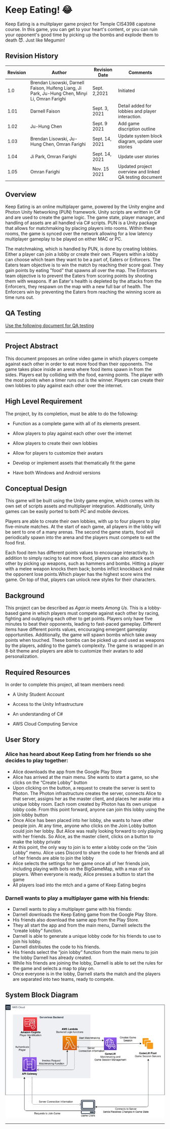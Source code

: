 ﻿
# Keep Eating! :joy:
Keep Eating is a mulitplayer game project for Temple CIS4398 capstone course. In this game, you can get to your heart's content, or you can ruin your opponent's good time by 
picking up the bombs and explode them to death :smiling_imp:. Just like Megumin!

## Revision History
| Revision | Author | Revision Date| Comments
|----------|------|----------|---------|
| 1.0 | Brendan Lisowski, Darnell Faison, Huifeng Liang, Ji Park, Ju-Hung Chen, Minyi Li, Omran Farighi | Sept. 2,2021 | Initiated |
|1.01|Darnell Faison|Sept. 3, 2021| Detail added for lobbies and player interaction. |
|1.02|Ju-Hung Chen|Sept. 9 2021| Add game discription outline |
|1.03|Brendan Lisowski, Ju-Hung Chen, Omran Farighi| Sept. 14, 2021| Update system block diagram, update user stories|
|1.04|Ji Park, Omran Farighi| Sept. 14, 2021| Update user stories|
|1.05| Omran Farighi | Nov. 15 2021 | Updated project overview and linked QA testing document | 

## Overview
Keep Eating is an online multiplayer game, powered by the Unity engine and Photon Unity Networking (PUN) framework. Unity scripts are written in C# and are used to create the game logic. The game state, player manager, and handling of assets are all handled via C# scripts. PUN is a Unity package that allows for matchmaking by placing players into rooms. Within these rooms, the game is synced over the network allowing for a low latency multiplayer gameplay to be played on either MAC or PC. 

The matchmaking, which is handled by PUN, is done by creating lobbies. Either a player can join a lobby or create their own. Players within a lobby can choose which team they want to be a part of, Eaters or Enforcers.   The Eaters team objective is to win the match by reaching their score goal. They gain points by eating "food" that spawns all over the map. The Enforcers team objective is to prevent the Eaters from scoring points by shooting them with weapons. If an Eater's health is depleted by the attacks from the Enforcers, they respawn on the map with a new full bar of health. The Enforcers win by preventing the Eaters from reaching the winning score as time runs out. 


## QA Testing
[Use the following document for QA testing](https://github.com/Capstone-Projects-2021-Fall/Keep-Eating/blob/Updated-ReadMe-for-pre-release/Keep%20Eating%20Acceptance%20QA%20Testing%20doc.xlsx)

-------------------------------------------------------------------------------------------------------------------------------------------------------------------------------

## Project Abstract
This document proposes an online video game in which players compete against each other in order to eat more food than their opponents. The game takes place inside an arena where food items spawn in from the sides. Players eat by colliding with the food, earning points. The player with the most points when a timer runs out is the winner. Players can create their own lobbies to play against each other over the internet.

## High Level Requirement
The project, by its completion, must be able to do the following:

-   Function as a complete game with all of its elements present.
    
-   Allow players to play against each other over the internet
    
-   Allow players to create their own lobbies
    
-   Allow for players to customize their avatars
    
-   Develop or implement assets that thematically fit the game
    
-   Have both Windows and Android versions

## Conceptual Design
This game will be built using the Unity game engine, which comes with its own set of scripts assets and multiplayer integration. Additionally, Unity games can be easily ported to both PC and mobile devices.

Players are able to create their own lobbies, with up to four players to play five-minute matches. At the start of each game, all players in the lobby will be sent to one of a many arenas. The second the game starts, food will periodically spawn into the arena and the players must compete to eat the food first.

Each food item has different points values to encourage interactivity. In addition to simply racing to eat more food, players can also attack each other by picking up weapons, such as hammers and bombs. Hitting a player with a melee weapon knocks them back; bombs inflict knockback and make the opponent lose points.Which player has the highest score wins the game. On top of that, players can unlock new styles for their characters.

## Background
This project can be described as *Agar.io* meets *Among Us*. This is a lobby-based game in which players must compete against each other by racing, fighting and outplaying each other to get points. Players only have five minutes to beat their opponents, leading to fast-paced gameplay. Different items have different points values, encouraging emergent gameplay opportunities. Additionally, the game will spawn bombs which take away points when touched. These bombs can be picked up and used as weapons by the players, adding to the game’s complexity. The game is wrapped in an 8-bit theme and players are able to customize their avatars to add personalization.

## Required Resources
In order to complete this project, all team members need:

-   A Unity Student Account
    
-   Access to the Unity Infrastructure
    
-   An understanding of C#
    
-   AWS Cloud Computing Service

## User Story 
### Alice has heard about Keep Eating from her friends so she decides to play together: 
- Alice downloads the app from the Google Play Store
- Alice has arrived at the main menu. She wants to start a game, so she clicks on the “Create Lobby” button
- Upon clicking on the button, a request to create the server is sent to Photon. The Photon infrastructure creates the server, connects Alice to that server, assigns her as the   master client, and places her avatar into a unique lobby room. Each room created by Photon has its own unique lobby code. From this point forward, anyone can join this lobby     using the join lobby button
- Once Alice has been placed into her lobby, she wants to have other people join. At any time, anyone who clicks on the Join Lobby button could join her lobby. But Alice was       really looking forward to only playing with her friends. So Alice, as the master client, clicks on a button to make the lobby private
- At this point, the only way to join is to enter a lobby code on the “Join Lobby” menu. Alice uses Discord to share the code to her friends and all of her friends are able to     join the lobby
- Alice selects the settings for her game once all of her friends join, including playing with bots on the BigGameMap, with a max of six players. When everyone is ready, Alice     presses a button to start the game
- All players load into the mtch and a game of Keep Eating begins

### Darnell wants to play a multiplayer game with his friends:
- Darnell wants to play a multiplayer game with his friends:
- Darnell downloads the Keep Eating game from the Google Play Store.
- His friends also download the same app from the Play Store.
- They all start the app and from the main menu, Darnell selects the “create lobby” function.
- Darnell is able to generate a unique lobby code for his friends to use to join his lobby.
- Darnell distributes the code to his friends.
- His friends select the “join lobby” function from the main menu to join the lobby Darnell has already created.
- While his friends are joining the lobby, Darnell is able to set the rules for the game and selects a map to play on.
- Once everyone is in the lobby, Darnell starts the match and the players are separated into two teams, ready to compete.



## System Block Diagram
![Systam Block Diagram](/images/systemblockdiagram.png)


------------------------------------------------------------------------------------------------------------------------------------------------------------------------------


